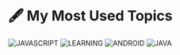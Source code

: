 # 🖋️ My Most Used Topics

![JAVASCRIPT](https://img.shields.io/badge/JAVASCRIPT-F7DF1E?style=for-the-badge&logo=javascript&logoColor=black)
![LEARNING](https://img.shields.io/badge/LEARNING-00BFFF?style=for-the-badge&logo=google&logoColor=white)
![ANDROID](https://img.shields.io/badge/ANDROID-3DDC84?style=for-the-badge&logo=android&logoColor=white)
![JAVA](https://img.shields.io/badge/JAVA-ED8B00?style=for-the-badge&logo=java&logoColor=white)
